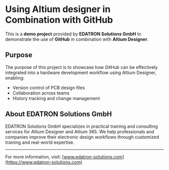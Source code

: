 # Using Altium designer in Combination with GitHub

This is a **demo project** provided by **EDATRON Solutions GmbH** to demonstrate the use of **GitHub** in combination with **Altium Designer**.

## Purpose

The purpose of this project is to showcase how GitHub can be effectively integrated into a hardware development workflow using Altium Designer, enabling:

- Version control of PCB design files
- Collaboration across teams
- History tracking and change management

## About EDATRON Solutions GmbH

EDATRON Solutions GmbH specializes in practical training and consulting services for Altium Designer and Altium 365. We help professionals and companies improve their electronic design workflows through customized training and real-world expertise.

---

For more information, visit: [www.edatron-solutions.com](https://www.edatron-solutions.com)
